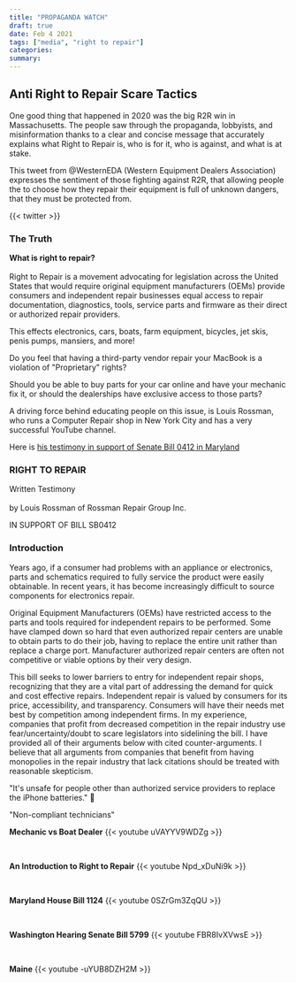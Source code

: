 ```yaml
---
title: "PROPAGANDA WATCH"
draft: true 
date: Feb 4 2021
tags: ["media", "right to repair"]
categories:
summary:
---
```

## Anti Right to Repair Scare Tactics
One good thing that happened in 2020 was the big R2R win in Massachusetts. The people saw through the propaganda, lobbyists, and misinformation thanks to a clear and concise message that accurately explains what Right to Repair is, who is for it, who is against, and what is at stake.

This tweet from @WesternEDA (Western Equipment Dealers Association) expresses the sentiment of those fighting against R2R, that allowing people the to choose how they repair their equipment is full of unknown dangers, that they must be protected from.

{{< twitter >}}

### The Truth
**What is right to repair?** <br />  
Right to Repair is a movement advocating for legislation across the United States that would require original equipment manufacturers (OEMs) provide consumers and independent repair businesses equal access to repair documentation, diagnostics, tools, service parts and firmware as their direct or authorized repair providers.

This effects electronics, cars, boats, farm equipment, bicycles, jet skis, penis pumps, mansiers, and more!


Do you feel that having a third-party vendor repair your MacBook is a violation of "Proprietary" rights?

Should you be able to buy parts for your car online and have your mechanic fix it, or should the dealerships have exclusive access to those parts?

A driving force behind educating people on this issue, is Louis Rossman, who runs a Computer Repair shop in New York City and has a very successful YouTube channel.

Here is [his testimony in support of Senate Bill 0412 in Maryland](https://docs.google.com/document/d/1phQRQlguivA689roB4-LmGWbLNOaxA_I2zH2E1aHhxE/edit# "Link to Google Doc - Louis Rossman testimony in support of Senate Bill 0412")

### RIGHT TO REPAIR

Written Testimony  <br />  
by Louis Rossman of Rossman Repair Group Inc.

IN SUPPORT OF BILL SB0412

### Introduction
Years ago, if a consumer had problems with an appliance or electronics, parts and schematics required to fully service the product were easily obtainable. In recent years, it has become increasingly difficult to source components for electronics repair. 

Original Equipment Manufacturers (OEMs) have restricted access to the parts and tools required for independent repairs to be performed. Some have clamped down so hard that even authorized repair centers are unable to obtain parts to do their job, having to replace the entire unit rather than replace a charge port. Manufacturer authorized repair centers are often not competitive or viable options by their very design.

This bill seeks to lower barriers to entry for independent repair shops, recognizing that they are a vital part of addressing the demand for quick and cost effective repairs. Independent repair is valued by consumers for its price, accessibility, and transparency. Consumers will have their needs met best by competition among independent firms. In my experience, companies that profit from decreased competition in the repair industry use fear/uncertainty/doubt to scare legislators into sidelining the bill. I have provided all of their arguments below with cited counter-arguments. I believe that all arguments from companies that benefit from having monopolies in the repair industry that lack citations should be treated with reasonable skepticism.

"It's unsafe for people other than authorized service providers to replace the iPhone batteries."
🍎


"Non-compliant technicians"

**Mechanic vs Boat Dealer**
{{< youtube uVAYYV9WDZg >}}

<br />  

**An Introduction to Right to Repair**
{{< youtube Npd_xDuNi9k >}}

<br />  

**Maryland House Bill 1124** 
{{< youtube 0SZrGm3ZqQU >}}

<br />  

**Washington Hearing Senate Bill 5799**
{{< youtube FBR8IvXVwsE >}}

<br />  

**Maine**
{{< youtube -uYUB8DZH2M >}}

<!-- [repair.org](https://www.repair.org/stand-up/) <br />   -->
<!-- [ifixit]() -->